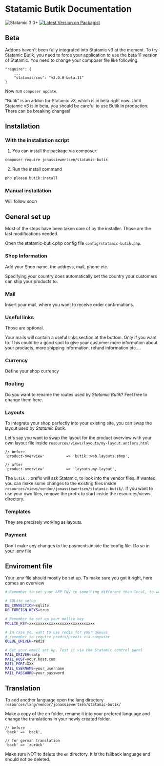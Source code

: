 # Statamic Butik Documentation
![Statamic 3.0+](https://img.shields.io/badge/Statamic-3.0+-FF269E?style=for-the-badge&link=https://statamic.com)
[![Latest Version on Packagist](https://img.shields.io/packagist/v/jonassiewertsen/statamic-butik.svg?style=flat-square)](https://packagist.org/packages/jonassiewertsen/statamic-butik)

## Beta

Addons haven't been fully integrated into Statamic v3 at the moment. To try Statamic Butik, you need to force your application to use the beta 11 version of Statamic.
You need to change your composer file like following.
```
"require": {
    ...
    "statamic/cms": "v3.0.0-beta.11"
}
```

Now run `composer update`.

"Butik" is an addon for Statamic v3, which is in beta right now. Until Statamic v3 is in beta, you should be careful to use Butik in production. There can be breaking changes!

## Installation

### With the installation script

1. You can install the package via composer:
```bash
composer require jonassiewertsen/statamic-butik
```

2. Run the install command
```bash
php please butik:install
```

### Manual installation

Will follow soon

## General set up

Most of the steps have been taken care of by the installer. Those are the last modifications needed. 

Open the statamic-butik.php config file `config/statamic-butik.php`.

### Shop Information

Add your Shop name, the address, mail, phone etc.

Specifying your country does automatically set the country your customers can ship your products to.

### Mail

Insert your mail, where you want to receive order confirmations. 

### Useful links

Those are optional. 

Your mails will contain a useful links section at the buttom. Only if you want to. This could be a good spot to give your customer more information about your products, more shipping information, refund information etc ...


### Currency

Define your shop currency

### Routing

Do you want to rename the routes used by *Statamic Butik*? Feel free to change them here. 

### Layouts

To integrate your shop perfectly into your existing site, you can swap the layout used by *Statamic Butik*. 

Let's say you want to swap the layout for the product overview with your own layout file inside `resources/views/layouts/my-layout.antlers.html`

```
// before
'product-overview'          => 'butik::web.layouts.shop',

// after
'product-overview'          => 'layouts.my-layout',
```

The `butik::` prefix will ask Statamic, to look into the vendor files. If wanted, you can make some changes to the existing files inside `resources/views/vendor/jonassiewertsen/statamic-butik/`. 
If you want to use your own files, remove the prefix to start inside the resources/views directory.

### Templates

They are precisely working as layouts.

### Payment

Don't make any changes to the payments inside the config file. Do so in your .env file

## Enviroment file

Your .env file should mostly be set up. To make sure you got it right, here comes an overview

```bash
# Remember to set your APP_ENV to something different then local, to work with webhooks.

# SQLite setup
DB_CONNECTION=sqlite
DB_FOREIGN_KEYS=true

# Remember to set up your mollie key
MOLLIE_KEY=xxxxxxxxxxxxxxxxxxxxxxxxxxxxxx

# In case you want to use redis for your queues
# remember to require predis/predis via composer
QUEUE_DRIVER=redis

# Get your email set up. Test it via the Statamic control panel
MAIL_DRIVER=smtp
MAIL_HOST=your.host.com
MAIL_PORT=XXX
MAIL_USERNAME=your_username
MAIL_PASSWORD=your_password
```

## Translation

To add another language open the lang directory `resources/lang/vendor/jonassiewertsen/statamic-butik/`

Make a copy of the en folder, rename it into your prefered language and change the translations in your newly created folder.

```
// before
'back' => 'back',

// for german translation
'back' => 'zurück'
```

Make sure NOT to delete the `en` directory. It is the fallback language and should not be deleted.

